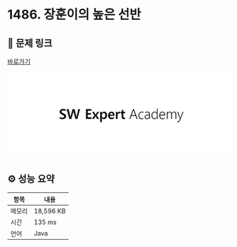 # 1486. 장훈이의 높은 선반

## 🔗 문제 링크

[바로가기](https://swexpertacademy.com/main/code/problem/problemDetail.do?contestProbId=AV2b7Yf6ABcBBASw)

![SWEA 로고](../../images/swea.jpg)

## ⚙️ 성능 요약

| 항목   | 내용      |
| ------ | --------- |
| 메모리 | 18,596 KB |
| 시간   | 135 ms    |
| 언어   | Java      |
